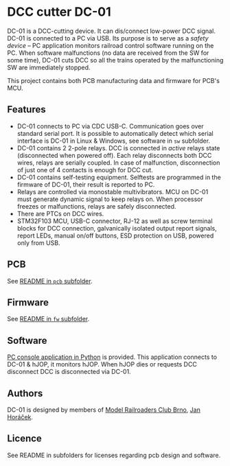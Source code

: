 DCC cutter DC-01
================

DC-01 is a DCC-cutting device. It can dis/connect low-power DCC signal. DC-01
is connected to a PC via USB. Its purpose is to serve as a *safety device* – PC
application monitors railroad control software running on the PC. When software
malfunctions (no data are received from the SW for some time), DC-01 cuts DCC
so all the trains operated by the malfunctioning SW are immediately stopped.

This project contains both PCB manufacturing data and firmware for PCB's MCU.

## Features

* DC-01 connects to PC via CDC USB-C. Communication goes over standard serial
  port. It is possible to automatically detect which serial interface is DC-01 in
  Linux & Windows, see software in `sw` subfolder.
* DC-01 contains 2 2-pole relays. DCC is connected in *active* relays state
  (disconnected when powered off). Each relay disconnects both DCC wires, relays
  are serially coupled. In case of malfunction, disconnection of just one of 4
  contacts is enough for DCC cut.
* DC-01 contains self-testing equipment. Selftests are programmed in the
  firmware of DC-01, their result is reported to PC.
* Relays are controlled via monostable multivibrators. MCU on DC-01 must
  generate dynamic signal to keep relays on. When processor freezes or
  malfunctions, relays are safely disconnected.
* There are PTCs on DCC wires.
* STM32F103 MCU, USB-C connector, RJ-12 as well as screw terminal blocks for
  DCC connection, galvanically isolated output report signals, report LEDs,
  manual on/off buttons, ESD protection on USB, powered only from USB.

## PCB

See [README in `pcb` subfolder](pcb/README.md).

## Firmware

See [README in `fw` subfolder](fw/README.md).

## Software

[PC console application in Python](sw) is provided. This application connects to
DC-01 & hJOP, it monitors hJOP. When hJOP dies or requests DCC disconnect
DCC is disconnected via DC-01.

## Authors

DC-01 is designed by members of [Model Railroaders Club
Brno](https://www.kmz-brno.cz/), [Jan Horáček](mailto:jan.horacek@kmz-brno.cz).

## Licence

See README in subfolders for licenses regarding pcb design and software.
